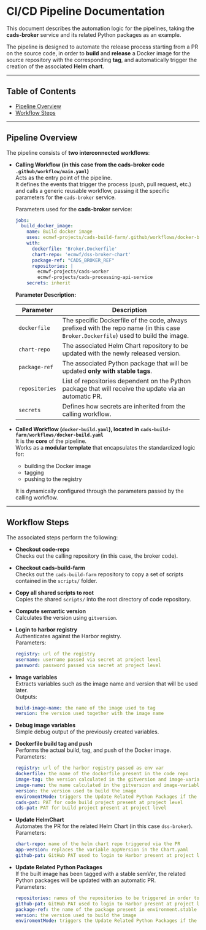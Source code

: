 # CI/CD Pipeline Documentation

This document describes the automation logic for the pipelines, taking the **cads-broker** service and its related Python packages as an example.  

The pipeline is designed to automate the release process starting from a PR on the source code, in order to **build** and **release** a Docker image for the source repository with the corresponding **tag**, and automatically trigger the creation of the associated **Helm chart**.  

---

## Table of Contents
- [Pipeline Overview](#pipeline-overview)
- [Workflow Steps](#workflow-steps)

---

## Pipeline Overview
The pipeline consists of **two interconnected workflows**:

- **Calling Workflow (in this case from the cads-broker code `.github/workflow/main.yaml`)**  
  Acts as the entry point of the pipeline.  
  It defines the events that trigger the process (push, pull request, etc.) and calls a generic reusable workflow, passing it the specific parameters for the `cads-broker` service.

  Parameters used for the **cads-broker** service:

  ```yaml
  jobs:
    build_docker_image:
      name: Build docker image
      uses: ecmwf-projects/cads-build-farm/.github/workflows/docker-build.yaml@main
      with:
        dockerfile: 'Broker.Dockerfile'
        chart-repo: 'ecmwf/dss-broker-chart'
        package-ref: "CADS_BROKER_REF"
        repositories: |
          ecmwf-projects/cads-worker
          ecmwf-projects/cads-processing-api-service
      secrets: inherit
  ```

  **Parameter Description:**

  | Parameter      | Description                                                                 |
  |----------------|-----------------------------------------------------------------------------|
  | `dockerfile`   | The specific Dockerfile of the code, always prefixed with the repo name (in this case `Broker.Dockerfile`) used to build the image. |
  | `chart-repo`   | The associated Helm Chart repository to be updated with the newly released version. |
  | `package-ref`  | The associated Python package that will be updated **only with stable tags**. |
  | `repositories` | List of repositories dependent on the Python package that will receive the update via an automatic PR. |
  | `secrets`      | Defines how secrets are inherited from the calling workflow. |

- **Called Workflow (`docker-build.yaml`), located in `cads-build-farm/workflows/docker-build.yaml`**  
  It is the **core** of the pipeline.  
  Works as a **modular template** that encapsulates the standardized logic for:
  - building the Docker image  
  - tagging  
  - pushing to the registry  

  It is dynamically configured through the parameters passed by the calling workflow.

---

## Workflow Steps

The associated steps perform the following:

- **Checkout code-repo**  
  Checks out the calling repository (in this case, the broker code).

- **Checkout cads-build-farm**  
  Checks out the `cads-build-farm` repository to copy a set of scripts contained in the `scripts/` folder.

- **Copy all shared scripts to root**  
  Copies the shared `scripts/` into the root directory of code repository.

- **Compute semantic version**  
  Calculates the version using `gitversion`.

- **Login to harbor registry**  
  Authenticates against the Harbor registry.  
  Parameters:  
  ```yaml
  registry: url of the registry 
  username: username passed via secret at project level
  password: password passed via secret at project level
  ```

- **Image variables**  
  Extracts variables such as the image name and version that will be used later.  
  Outputs:  
  ```yaml
  build-image-name: the name of the image used to tag
  version: the version used together with the image name
  ```

- **Debug image variables**  
  Simple debug output of the previously created variables.

- **Dockerfile build tag and push**  
  Performs the actual build, tag, and push of the Docker image.  
  Parameters:  
  ```yaml
  registry: url of the harbor registry passed as env var
  dockerfile: the name of the dockerfile present in the code repo
  image-tag: the version calculated in the gitversion and image-variable steps
  image-name: the name calculated in the gitversion and image-variable steps
  version: the version used to build the image
  enviromentMode: triggers the Update Related Python Packages if the version is stable
  cads-pat: PAT for code build project present at project level
  cds-pat: PAT for build project present at project level
  ```

- **Update HelmChart**  
  Automates the PR for the related Helm Chart (in this case `dss-broker`).  
  Parameters:  
  ```yaml
  chart-repo: name of the helm chart repo triggered via the PR
  app-version: replaces the variable appVersion in the Chart.yaml
  github-pat: GitHub PAT used to login to Harbor present at project level
  ```

- **Update Related Python Packages**  
  If the built image has been tagged with a stable semVer, the related Python packages will be updated with an automatic PR.  
  Parameters:  
  ```yaml
  repositories: names of the repositories to be triggered in order to upgrade the python packages
  github-pat: GitHub PAT used to login to Harbor present at project level
  package-ref: the name of the package present in environment.stable or dev
  version: the version used to build the image
  enviromentMode: triggers the Update Related Python Packages if the version is stable
  ```
